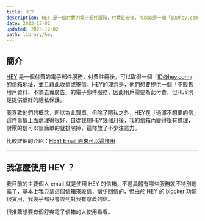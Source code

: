 ```yaml
---
title: HEY
description: HEY 是一個付費的電子郵件服務，付費註冊後，可以取得一個「ID@hey.com」的信箱地址，並且藉此收信或寄信。HEY的理念是，他們想要提供一個「不販售用戶資料、不拿去賣廣告」的電子郵件服務，因此用戶需要為此付費，但HEY則是提供很好的隱私保護。
date: 2023-12-02
updated: 2023-12-02
path: library/hey
---
```


## 簡介
[HEY](https://www.hey.com/) 是一個付費的電子郵件服務，付費註冊後，可以取得一個「ID@hey.com」的信箱地址，並且藉此收信或寄信。HEY的理念是，他們想要提供一個「不販售用戶資料、不拿去賣廣告」的電子郵件服務，因此用戶需要為此付費，但HEY則是提供很好的隱私保護。

我喜歡他們的概念，所以為此買單，但除了隱私之外，HEY在「過濾不想要的信」這件事情上面處理得很好，自從我用HEY幾個月後，我的信箱內變得很有條理，討厭的信可以很簡單的就排除掉，這釋放了不少注意力。

比較詳細的介紹：[HEY! Email 原來可以這樣用](@/blog/hey-email-introduction.md)

---

## 我怎麼使用 HEY ？
我目前的主要個人 email 就是使用 HEY 的信箱，不過具體有哪些服務就不特別透露了，基本上我只拿這個信箱來收信，蠻少回信的，但由於 HEY 的 blocker 功能很實用，我幾乎都只會收到對我有意義的信。

很推薦想要有個舒爽電子信箱的人使用看看。